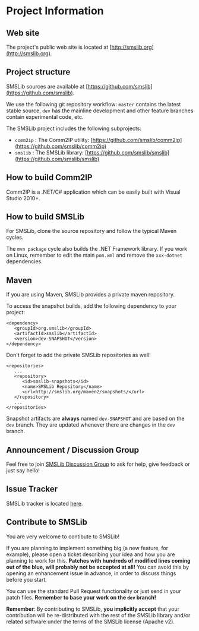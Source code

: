 # Project Information

## Web site

The project's public web site is located at [http://smslib.org](http://smslib.org).
## Project structure

SMSLib sources are available at [https://github.com/smslib](https://github.com/smslib).

We use the following git repository workflow: `master` contains the latest stable source, `dev` has the mainline development and other feature branches contain experimental code, etc.

The SMSLib project includes the following subprojects:

* `comm2ip` : The Comm2IP utility: [https://github.com/smslib/comm2ip](https://github.com/smslib/comm2ip)
* `smslib` : The SMSLib library: [https://github.com/smslib/smslib](https://github.com/smslib/smslib)

## How to build Comm2IP

Comm2IP is a .NET/C# application which can be easily built with Visual Studio 2010+.

## How to build SMSLib

For SMSLib, clone the source repository and follow the typical Maven cycles.

The `mvn package` cycle also builds the .NET Framework library. If you work on Linux, remember to edit the main `pom.xml` and remove the `xxx-dotnet` dependencies.

## Maven

If you are using Maven, SMSLib provides a private maven repository.

To access the snapshot builds, add the following dependency to your project:

```
<dependency>
   <groupId>org.smslib</groupId>
   <artifactId>smslib</artifactId>
   <version>dev-SNAPSHOT</version>
</dependency>
```

Don't forget to add the private SMSLib repositories as well!

```
<repositories>
   ...
   <repository>
      <id>smslib-snapshots</id>
      <name>SMSLib Repository</name>
      <url>http://smslib.org/maven2/snapshots/</url>
   </repository>
   ...
</repositories>
```

Snapshot artifacts are **always** named `dev-SNAPSHOT` and are based on the `dev` branch. They are updated whenever there are changes in the `dev` branch.

## Announcement / Discussion Group

Feel free to join [SMSLib Discussion Group](https://groups.google.com/d/forum/smslib) to ask for help, give feedback or just say hello!

## Issue Tracker

SMSLib tracker is located [here](https://github.com/smslib/smslib/issues).

## Contribute to SMSLib

You are very welcome to contibute to SMSLib!

If you are planning to implement something big (a new feature, for example), please open a ticket describing your idea and how you are planning to work for this. **Patches with hundreds of modified lines coming out of the blue, will probably not be accepted at all!** You can avoid this by opening an enhancement issue in advance, in order to discuss things before you start.

You can use the standard Pull Request functionality or just send in your patch files. **Remember to base your work on the `dev` branch!**

**Remember**: By contributing to SMSLib, **you implicitly accept** that your contribution will be re-distributed with the rest of the SMSLib library and/or related software under the terms of the SMSLib license (Apache v2).
